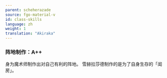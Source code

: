 ```yaml
---
parent: scheherazade
source: fgo-material-v
id: class-skills
language: zh
weight: 1
translation: "Akiraka"
---
```


### 阵地制作：A++

身为魔术师制作出对自己有利的阵地。
雪赫拉莎德制作的是为了自身生存的「闺房」。

